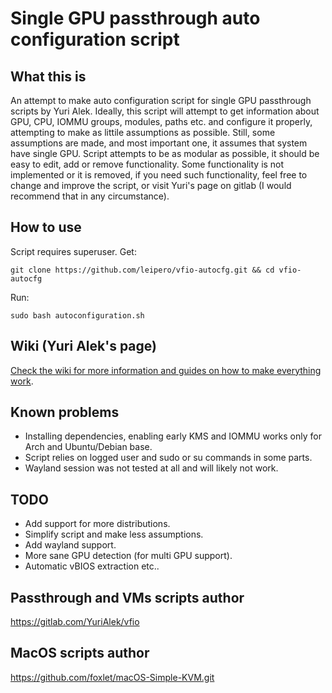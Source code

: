 # Single GPU passthrough auto configuration script

## What this is
An attempt to make auto configuration script for single GPU passthrough scripts by Yuri Alek. Ideally, this script will attempt to get information about GPU, CPU, IOMMU groups, modules, paths etc. and configure it properly, attempting to make as littile assumptions as possible. Still, some assumptions are made, and most important one, it assumes that system have single GPU.
Script attempts to be as modular as possible, it should be easy to edit, add or remove functionality.
Some functionality is not implemented or it is removed, if you need such functionality, feel free to change and improve the script, or visit Yuri's page on gitlab (I would recommend that in any circumstance). 

## How to use
Script requires superuser.
 Get:
```
git clone https://github.com/leipero/vfio-autocfg.git && cd vfio-autocfg
```
 Run:
```
sudo bash autoconfiguration.sh
```

## Wiki (Yuri Alek's page)
[Check the wiki for more information and guides on how to make everything work](https://gitlab.com/YuriAlek/vfio/wikis/Home).

## Known problems
- Installing dependencies, enabling early KMS and IOMMU works only for Arch and Ubuntu/Debian base.
- Script relies on logged user and sudo or su commands in some parts.
- Wayland session was not tested at all and will likely not work.

## TODO
- Add support for more distributions.
- Simplify script and make less assumptions.
- Add wayland support.
- More sane GPU detection (for multi GPU support).
- Automatic vBIOS extraction etc..

## Passthrough and VMs scripts author
https://gitlab.com/YuriAlek/vfio
## MacOS scripts author
https://github.com/foxlet/macOS-Simple-KVM.git
